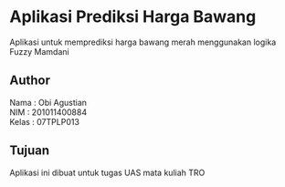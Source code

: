 # Aplikasi Prediksi Harga Bawang
Aplikasi untuk memprediksi harga bawang merah menggunakan logika Fuzzy Mamdani

## Author
Nama : Obi Agustian<br>
NIM : 201011400884<br>
Kelas : 07TPLP013<br>

## Tujuan
Aplikasi ini dibuat untuk tugas UAS mata kuliah TRO
